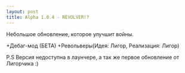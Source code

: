 ```yaml
---
layout: post
title: Alpha 1.0.4 - REVOLVER!?
---
```


Небольшое обновление, которое улучшит войны.

+Дебаг-мод (БЕТА)
+Револьверы(Идея: Лигор, Реализация: Лигор)



P.S Версия недоступна в лаунчере, а так же первое обновление от Лигорчика :)
